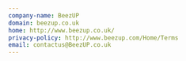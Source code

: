 ```yaml
---
company-name: BeezUP
domain: beezup.co.uk
home: http://www.beezup.co.uk/
privacy-policy: http://www.beezup.com/Home/Terms
email: contactus@BeezUP.co.uk
---
```




